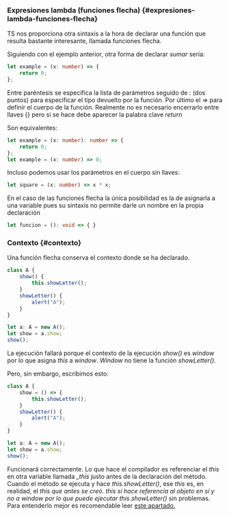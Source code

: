 ### Expresiones lambda \(funciones flecha\) {#expresiones-lambda-funciones-flecha}

TS nos proporciona otra sintaxis a la hora de declarar una función que resulta bastante interesante, llamada funciones flecha.

Siguiendo con el ejemplo anterior, otra forma de declarar _sumar_ sería:

```ts
let example = (x: number) => {
    return 0;
};
```

Entre paréntesis se especifica la lista de parámetros seguido de : \(dos puntos\) para especificar el tipo devuelto por la función. Por último el =&gt; para definir el cuerpo de la función. Realmente no es necesario encerrarlo entre llaves {} pero si se hace debe aparecer la palabra clave _return_

Son equivalentes:

```ts
let example = (x: number): number => {
    return 0;
};
let example = (x: number) => 0;
```

Incluso podemos usar los parámetros en el cuerpo sin llaves:

```ts
let square = (x: number) => x * x;
```

En el caso de las funciones flecha la única posibilidad es la de asignarla a una variable pues su sintaxis no permite darle un nombre en la propia declaración

```ts
let funcion = (): void => { }
```

### Contexto {#contexto}

Una función flecha conserva el contexto donde se ha declarado.

```ts
class A {
    show() {
        this.showLetter();
    }
    showLetter() {
        alert("A");
    }
}

let a: A = new A(); 
let show = a.show; 
show();
```

La ejecución fallará porque el contexto de la ejecución _show\(\)_ es _window_ por lo que asigna _this_ a _window_. _Window_ no tiene la función _showLetter\(\)_.

Pero, sin embargo, escribimos esto:

```ts
class A {
    show = () => {
        this.showLetter();
    }
    showLetter() {
        alert("A");
    }
}

let a: A = new A();
let show = a.show;
show();
```

Funcionará correctamente. Lo que hace el compilador es referenciar el _this_ en otra variable llamada _\_this_ justo antes de la declaración del método. Cuando el método se ejecuta y hace _this.showLetter\(\)_, ese _this_ es, en realidad, el _this que antes se creó. this sí hace referencia al objeto en sí y no a window por lo que puede ejecutar this.showLetter\(\)_ sin problemas. Para entenderlo mejor es recomendable leer [este apartado.](../clases/estado_y_comportamiento.md#operador-this)

